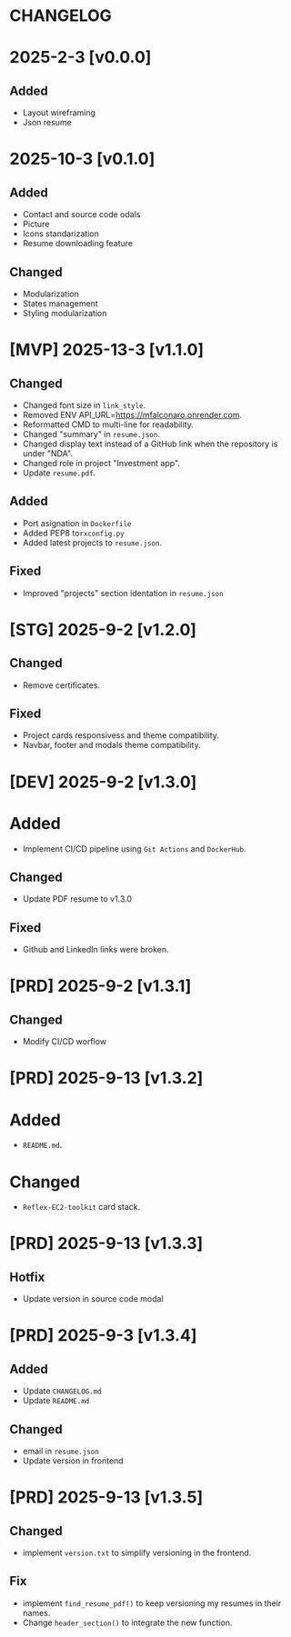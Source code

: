 # CHANGELOG

# 2025-2-3 [v0.0.0]
## Added
- Layout wireframing
- Json resume

# 2025-10-3 [v0.1.0]
## Added
- Contact and source code odals
- Picture
- Icons standarization
- Resume downloading feature

## Changed
- Modularization
- States management
- Styling modularization

# [MVP] 2025-13-3 [v1.1.0]
## Changed
- Changed font size in `link_style`.
- Removed ENV API_URL=https://mfalconaro.onrender.com.
- Reformatted CMD to multi-line for readability.
- Changed "summary" in `resume.json`.
- Changed display text instead of a GitHub link when the repository is under "NDA".
- Changed role in project "Investment app".
- Update `resume.pdf`.

## Added
- Port asignation in `Dockerfile`
- Added PEP8 to`rxconfig.py`
- Added latest projects to `resume.json`.

## Fixed
- Improved "projects" section identation in `resume.json`

# [STG] 2025-9-2 [v1.2.0]
## Changed
- Remove certificates.

## Fixed
- Project cards responsivess and theme compatibility.
- Navbar, footer and modals theme compatibility.


# [DEV] 2025-9-2 [v1.3.0]
# Added
- Implement CI/CD pipeline using `Git Actions` and `DockerHub`.

## Changed
- Update PDF resume to v1.3.0

## Fixed
- Github and LinkedIn links were broken.

# [PRD] 2025-9-2 [v1.3.1]
## Changed
- Modify CI/CD worflow

# [PRD] 2025-9-13 [v1.3.2]
# Added
- `README.md`.

# Changed
- `Reflex-EC2-toolkit` card stack.

# [PRD] 2025-9-13 [v1.3.3]
## Hotfix
- Update version in source code modal

# [PRD] 2025-9-3 [v1.3.4]
## Added
- Update `CHANGELOG.md`
- Update `README.md`

## Changed
- email in `resume.json`
- Update version in frontend

# [PRD] 2025-9-13 [v1.3.5]
## Changed
- implement `version.txt` to simplify versioning in the frontend.

## Fix
- implement `find_resume_pdf()` to keep versioning my resumes in their names.
- Change `header_section()` to integrate the new function.
